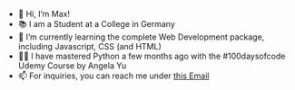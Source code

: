 - 👋 Hi, I’m Max!
- 📚 I am a Student at a College in Germany
- 🌱 I’m currently learning the complete Web Development package, including Javascript, CSS (and HTML)
- 🤟🏼 I have mastered Python a few months ago with the #100daysofcode Udemy Course by Angela Yu
- 📫 For inquiries, you can reach me under [this Email](mailto:help@schulzdev.com)
